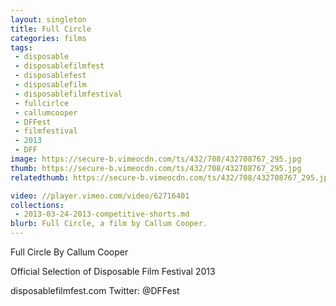 ```yaml
---
layout: singleton
title: Full Circle
categories: films
tags:
 - disposable
 - disposablefilmfest
 - disposablefest
 - disposablefilm
 - disposablefilmfestival
 - fullcirlce
 - callumcooper
 - DFFest
 - filmfestival
 - 2013
 - DFF
image: https://secure-b.vimeocdn.com/ts/432/708/432708767_295.jpg
thumb: https://secure-b.vimeocdn.com/ts/432/708/432708767_295.jpg
relatedthumb: https://secure-b.vimeocdn.com/ts/432/708/432708767_295.jpg

video: //player.vimeo.com/video/62716401
collections:
 - 2013-03-24-2013-competitive-shorts.md
blurb: Full Circle, a film by Callum Cooper.
---
```


Full Circle
By Callum Cooper

Official Selection of Disposable Film Festival 2013

disposablefilmfest.com
Twitter: @DFFest